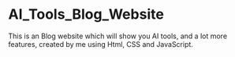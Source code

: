 # AI_Tools_Blog_Website
This is an Blog website which will show you AI tools, and a lot more features, created by me using Html, CSS and JavaScript.
